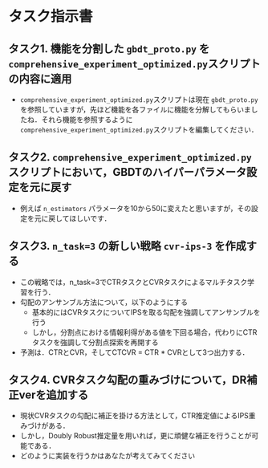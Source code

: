 # タスク指示書

## タスク1. 機能を分割した `gbdt_proto.py` を `comprehensive_experiment_optimized.py`スクリプトの内容に適用
- `comprehensive_experiment_optimized.py`スクリプトは現在 `gbdt_proto.py` を参照していますが，先ほど機能を各ファイルに機能を分解してもらいましたね．それら機能を参照するように`comprehensive_experiment_optimized.py`スクリプトを編集してください．

## タスク2. `comprehensive_experiment_optimized.py`スクリプトにおいて，GBDTのハイパーパラメータ設定を元に戻す
- 例えば `n_estimators` パラメータを10から50に変えたと思いますが，その設定を元に戻してほしいです．

## タスク3. `n_task=3` の新しい戦略 `cvr-ips-3` を作成する
- この戦略では，n_task=3でCTRタスクとCVRタスクによるマルチタスク学習を行う．
- 勾配のアンサンブル方法について，以下のようにする
  - 基本的にはCVRタスクについてIPSを取る勾配を強調してアンサンブルを行う
  - しかし，分割点における情報利得がある値を下回る場合，代わりにCTRタスクを強調して分割点探索を再開する
- 予測は．CTRとCVR，そしてCTCVR = CTR * CVRとして3つ出力する．
  
## タスク4. CVRタスク勾配の重みづけについて，DR補正verを追加する
- 現状CVRタスクの勾配に補正を掛ける方法として，CTR推定値によるIPS重みづけがある．
- しかし，Doubly Robust推定量を用いれば，更に頑健な補正を行うことが可能である．
- どのように実装を行うかはあなたが考えてみてください